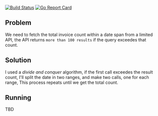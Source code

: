 [![Build Status](https://img.shields.io/travis/worg/rslv/master.svg?style=flat-square)](https://travis-ci.org/worg/rslv)
[![Go Report Card](https://goreportcard.com/badge/github.com/worg/rslv/cmd?style=flat-square)](https://goreportcard.com/report/github.com/worg/rslv)


## Problem

We need to fetch the total invoice count within a date span from a limited API, the API returns `more than 100 results` if the query exceedes that count.


## Solution

I used a _divide and conquer_ algorithm, if the first call exceedes the result count, I'll split the date in two ranges, and make two calls, one for each range, This process repeats until we get the total count.


## Running

TBD
